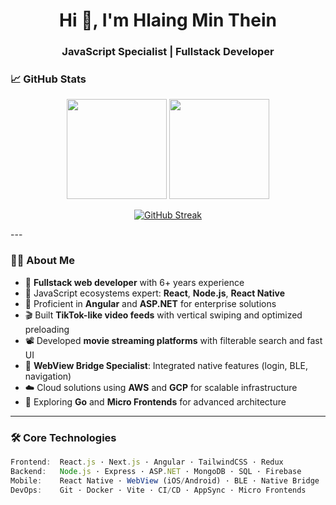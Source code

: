 <h1 align="center">Hi 👋, I'm Hlaing Min Thein</h1>
<h3 align="center">JavaScript Specialist | Fullstack Developer</h3>

### 📈 GitHub Stats
<p align="center">
  <img src="https://github-readme-stats.vercel.app/api?username=hlaing-dev&show_icons=true&theme=tokyonight" height="160" />
  <img src="https://github-readme-stats.vercel.app/api/top-langs/?username=hlaing-dev&layout=compact&theme=tokyonight" height="160" />
</p>

<p align="center">
  <a href="https://git.io/streak-stats">
    <img src="https://streak-stats.demolab.com?user=hlaing-dev&theme=tokyonight" alt="GitHub Streak" />
  </a>
</p>
---

### 👨‍💻 About Me
- 🧠 **Fullstack web developer** with 6+ years experience
- 💪 JavaScript ecosystems expert: **React**, **Node.js**, **React Native**
- 🧩 Proficient in **Angular** and **ASP.NET** for enterprise solutions
- 🎬 Built **TikTok-like video feeds** with vertical swiping and optimized preloading
- 📽️ Developed **movie streaming platforms** with filterable search and fast UI
- 📱 **WebView Bridge Specialist**: Integrated native features (login, BLE, navigation)
- ☁️ Cloud solutions using **AWS** and **GCP** for scalable infrastructure
- 🔬 Exploring **Go** and **Micro Frontends** for advanced architecture

---

### 🛠️ Core Technologies
```js
Frontend:  React.js · Next.js · Angular · TailwindCSS · Redux  
Backend:   Node.js · Express · ASP.NET · MongoDB · SQL · Firebase  
Mobile:    React Native · WebView (iOS/Android) · BLE · Native Bridge  
DevOps:    Git · Docker · Vite · CI/CD · AppSync · Micro Frontends
